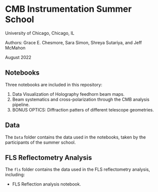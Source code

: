 # CMB Instrumentation Summer School
University of Chicago, Chicago, IL

Authors: Grace E. Chesmore, Sara Simon, Shreya Sutariya, and Jeff McMahon

August 2022

## Notebooks
Three notebooks are included in this repository:
1. Data Visualization of Holography feedhorn beam maps.
2. Beam systematics and cross-polarization through the CMB analysis pipeline.
3. BONUS OPTICS: Diffraction patters of different telescope geometries. 

## Data
The ```Data``` folder contains the data used in the notebooks, taken by the participants of the summer school.

## FLS Reflectometry Analysis
The ```fls``` folder contains the data used in the FLS reflectometry analysis, including:
- FLS Reflection analysis notebook.